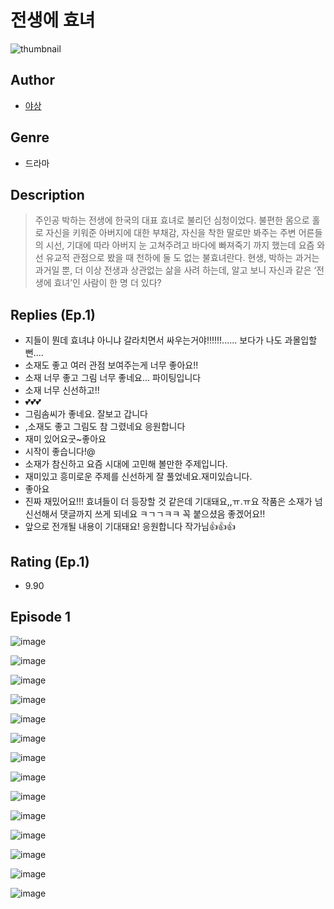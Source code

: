 # 전생에 효녀
![thumbnail](https://image-comic.pstatic.net/user_contents_data/challenge_comic/2023/05/23/177703/upload_3976736084518384944_480x623.jpeg)

## Author
- [야상](https://comic.naver.com/artistTitle?id=177703)

## Genre
- 드라마

## Description
> 주인공 박하는 전생에 한국의 대표 효녀로 불리던 심청이었다. 불편한 몸으로 홀로 자신을 키워준 아버지에 대한 부채감, 자신을 착한 딸로만 봐주는 주변 어른들의 시선, 기대에 따라 아버지 눈 고쳐주려고 바다에 빠져죽기 까지 했는데 요즘 와선 유교적 관점으로 봤을 때 천하에 둘 도 없는 불효녀란다. 현생, 박하는 과거는 과거일 뿐, 더 이상 전생과 상관없는 삶을 사려 하는데, 알고 보니 자신과 같은 ‘전생에 효녀’인 사람이 한 명 더 있다?

## Replies (Ep.1)
- 지들이 뭔데 효녀냐 아니냐 갈라치면서 싸우는거야!!!!!!...... 보다가 나도 과몰입할뻔....
- 소재도 좋고 여러 관점 보여주는게 너무 좋아요!!
- 소재 너무 좋고 그림 너무 좋네요... 파이팅입니다
- 소재 너무 신선하고!!
- 💕💕💕
- 그림솜씨가 좋네요. 잘보고 갑니다
- ,소재도 좋고 그림도 참 그렸네요 응원합니다
- 재미 있어요굿~좋아요
- 시작이 좋습니다!@
- 소재가 참신하고 요즘 시대에 고민해 볼만한 주제입니다.
- 재미있고 흥미로운 주제를 신선하게 잘 풀었네요.재미있습니다.
- 좋아요
- 진짜 재밌어요!!! 효녀들이 더 등장할 것 같은데 기대돼요,,ㅠ.ㅠ요 작품은 소재가 넘 신선해서 댓글까지 쓰게 되네요 ㅋㄱㄱㅋㅋ 꼭 붙으셨음 좋겠어요!!
- 앞으로 전개될 내용이 기대돼요! 응원합니다 작가님👍👍👍

## Rating (Ep.1)
- 9.90

## Episode 1
![image](https://image-comic.pstatic.net/user_contents_data/challenge_comic/2023/05/23/177703/upload_7363444086683034930.jpeg)

![image](https://image-comic.pstatic.net/user_contents_data/challenge_comic/2023/05/23/177703/upload_3631646650775319347.jpeg)

![image](https://image-comic.pstatic.net/user_contents_data/challenge_comic/2023/05/23/177703/upload_4063428174077453877.jpeg)

![image](https://image-comic.pstatic.net/user_contents_data/challenge_comic/2023/05/23/177703/upload_3544677274571138608.jpeg)

![image](https://image-comic.pstatic.net/user_contents_data/challenge_comic/2023/05/23/177703/upload_3762019957762844002.jpeg)

![image](https://image-comic.pstatic.net/user_contents_data/challenge_comic/2023/05/23/177703/upload_3616445894653128755.jpeg)

![image](https://image-comic.pstatic.net/user_contents_data/challenge_comic/2023/05/23/177703/upload_3774973481179505718.jpeg)

![image](https://image-comic.pstatic.net/user_contents_data/challenge_comic/2023/05/23/177703/upload_3833750988207240804.jpeg)

![image](https://image-comic.pstatic.net/user_contents_data/challenge_comic/2023/05/23/177703/upload_3919366638668953189.jpeg)

![image](https://image-comic.pstatic.net/user_contents_data/challenge_comic/2023/05/23/177703/upload_3546693787553577313.jpeg)

![image](https://image-comic.pstatic.net/user_contents_data/challenge_comic/2023/05/23/177703/upload_3761691388519986480.jpeg)

![image](https://image-comic.pstatic.net/user_contents_data/challenge_comic/2023/05/23/177703/upload_3991375880029549924.jpeg)

![image](https://image-comic.pstatic.net/user_contents_data/challenge_comic/2023/05/23/177703/upload_3775484581532676707.jpeg)

![image](https://image-comic.pstatic.net/user_contents_data/challenge_comic/2023/05/23/177703/upload_7365416435258372454.jpeg)
